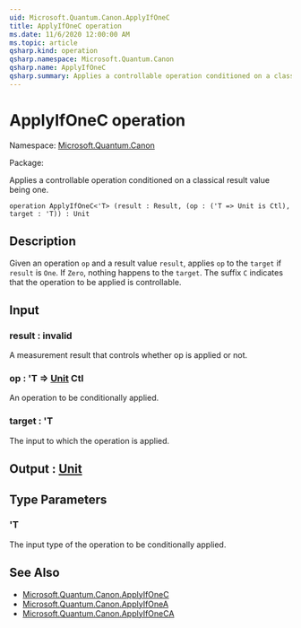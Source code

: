 ```yaml
---
uid: Microsoft.Quantum.Canon.ApplyIfOneC
title: ApplyIfOneC operation
ms.date: 11/6/2020 12:00:00 AM
ms.topic: article
qsharp.kind: operation
qsharp.namespace: Microsoft.Quantum.Canon
qsharp.name: ApplyIfOneC
qsharp.summary: Applies a controllable operation conditioned on a classical result value being one.
---
```


# ApplyIfOneC operation

Namespace: [Microsoft.Quantum.Canon](xref:Microsoft.Quantum.Canon)

Package: [](https://nuget.org/packages/)


Applies a controllable operation conditioned on a classical result value being one.

```qsharp
operation ApplyIfOneC<'T> (result : Result, (op : ('T => Unit is Ctl), target : 'T)) : Unit
```


## Description

Given an operation `op` and a result value `result`, applies `op` to the `target`if `result` is `One`. If `Zero`, nothing happens to the `target`.The suffix `C` indicates that the operation to be applied is controllable.

## Input

### result : __invalid<Result>__

A measurement result that controls whether op is applied or not.


### op : 'T => [Unit](xref:microsoft.quantum.lang-ref.unit) Ctl

An operation to be conditionally applied.


### target : 'T

The input to which the operation is applied.



## Output : [Unit](xref:microsoft.quantum.lang-ref.unit)



## Type Parameters

### 'T

The input type of the operation to be conditionally applied.

## See Also

- [Microsoft.Quantum.Canon.ApplyIfOneC](xref:Microsoft.Quantum.Canon.ApplyIfOneC)
- [Microsoft.Quantum.Canon.ApplyIfOneA](xref:Microsoft.Quantum.Canon.ApplyIfOneA)
- [Microsoft.Quantum.Canon.ApplyIfOneCA](xref:Microsoft.Quantum.Canon.ApplyIfOneCA)